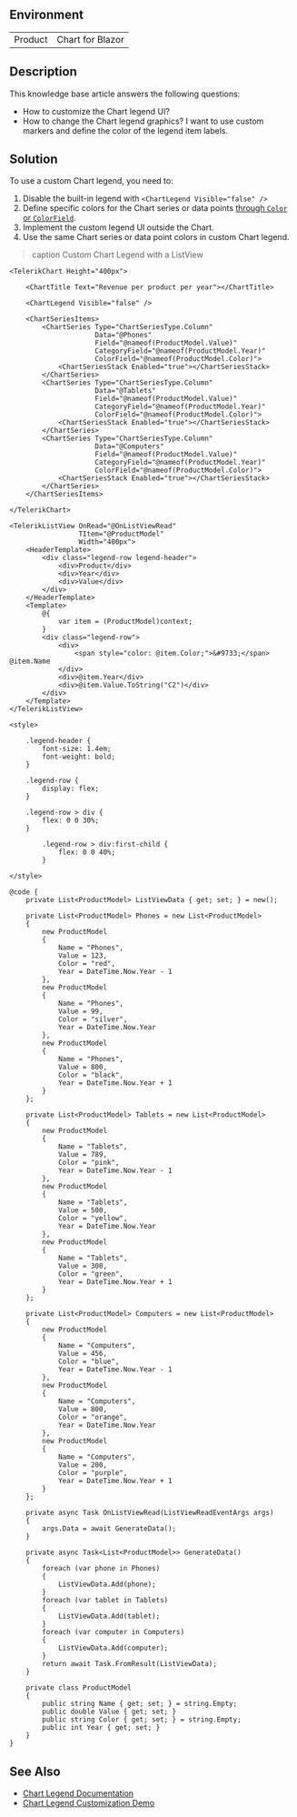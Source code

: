 
## Environment

<table>
<tbody>
<tr>
<td>Product</td>
<td>Chart for Blazor</td>
</tr>
</tbody>
</table>

## Description

This knowledge base article answers the following questions:

* How to customize the Chart legend UI?
* How to change the Chart legend graphics? I want to use custom markers and define the color of the legend item labels.

## Solution

To use a custom Chart legend, you need to:

1. Disable the built-in legend with `<ChartLegend Visible="false" />`
1. Define specific colors for the Chart series or data points [through `Color` or `ColorField`](slug:components/chart/types/column).
1. Implement the custom legend UI outside the Chart.
1. Use the same Chart series or data point colors in custom Chart legend.

>caption Custom Chart Legend with a ListView

````RAZOR
<TelerikChart Height="400px">

    <ChartTitle Text="Revenue per product per year"></ChartTitle>

    <ChartLegend Visible="false" />

    <ChartSeriesItems>
        <ChartSeries Type="ChartSeriesType.Column"
                     Data="@Phones"
                     Field="@nameof(ProductModel.Value)"
                     CategoryField="@nameof(ProductModel.Year)"
                     ColorField="@nameof(ProductModel.Color)">
            <ChartSeriesStack Enabled="true"></ChartSeriesStack>
        </ChartSeries>
        <ChartSeries Type="ChartSeriesType.Column"
                     Data="@Tablets"
                     Field="@nameof(ProductModel.Value)"
                     CategoryField="@nameof(ProductModel.Year)"
                     ColorField="@nameof(ProductModel.Color)">
            <ChartSeriesStack Enabled="true"></ChartSeriesStack>
        </ChartSeries>
        <ChartSeries Type="ChartSeriesType.Column"
                     Data="@Computers"
                     Field="@nameof(ProductModel.Value)"
                     CategoryField="@nameof(ProductModel.Year)"
                     ColorField="@nameof(ProductModel.Color)">
            <ChartSeriesStack Enabled="true"></ChartSeriesStack>
        </ChartSeries>
    </ChartSeriesItems>

</TelerikChart>

<TelerikListView OnRead="@OnListViewRead"
                 TItem="@ProductModel"
                 Width="400px">
    <HeaderTemplate>
        <div class="legend-row legend-header">
            <div>Product</div>
            <div>Year</div>
            <div>Value</div>
        </div>
    </HeaderTemplate>
    <Template>
        @{
            var item = (ProductModel)context;
        }
        <div class="legend-row">
            <div>
                <span style="color: @item.Color;">&#9733;</span> @item.Name
            </div>
            <div>@item.Year</div>
            <div>@item.Value.ToString("C2")</div>
        </div>
    </Template>
</TelerikListView>

<style>

    .legend-header {
        font-size: 1.4em;
        font-weight: bold;
    }

    .legend-row {
        display: flex;
    }

    .legend-row > div {
        flex: 0 0 30%;
    }

        .legend-row > div:first-child {
            flex: 0 0 40%;
        }

</style>

@code {
    private List<ProductModel> ListViewData { get; set; } = new();

    private List<ProductModel> Phones = new List<ProductModel>
    {
        new ProductModel
        {
            Name = "Phones",
            Value = 123,
            Color = "red",
            Year = DateTime.Now.Year - 1
        },
        new ProductModel
        {
            Name = "Phones",
            Value = 99,
            Color = "silver",
            Year = DateTime.Now.Year
        },
        new ProductModel
        {
            Name = "Phones",
            Value = 800,
            Color = "black",
            Year = DateTime.Now.Year + 1
        }
    };

    private List<ProductModel> Tablets = new List<ProductModel>
    {
        new ProductModel
        {
            Name = "Tablets",
            Value = 789,
            Color = "pink",
            Year = DateTime.Now.Year - 1
        },
        new ProductModel
        {
            Name = "Tablets",
            Value = 500,
            Color = "yellow",
            Year = DateTime.Now.Year
        },
        new ProductModel
        {
            Name = "Tablets",
            Value = 300,
            Color = "green",
            Year = DateTime.Now.Year + 1
        }
    };

    private List<ProductModel> Computers = new List<ProductModel>
    {
        new ProductModel
        {
            Name = "Computers",
            Value = 456,
            Color = "blue",
            Year = DateTime.Now.Year - 1
        },
        new ProductModel
        {
            Name = "Computers",
            Value = 800,
            Color = "orange",
            Year = DateTime.Now.Year
        },
        new ProductModel
        {
            Name = "Computers",
            Value = 200,
            Color = "purple",
            Year = DateTime.Now.Year + 1
        }
    };

    private async Task OnListViewRead(ListViewReadEventArgs args)
    {
        args.Data = await GenerateData();
    }

    private async Task<List<ProductModel>> GenerateData()
    {
        foreach (var phone in Phones)
        {
            ListViewData.Add(phone);
        }
        foreach (var tablet in Tablets)
        {
            ListViewData.Add(tablet);
        }
        foreach (var computer in Computers)
        {
            ListViewData.Add(computer);
        }
        return await Task.FromResult(ListViewData);
    }

    private class ProductModel
    {
        public string Name { get; set; } = string.Empty;
        public double Value { get; set; }
        public string Color { get; set; } = string.Empty;
        public int Year { get; set; }
    }
}
````

## See Also

* [Chart Legend Documentation](slug:chart-legend)
* [Chart Legend Customization Demo](https://demos.telerik.com/blazor-ui/chart/legend-customization)
